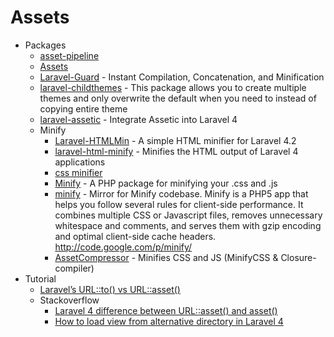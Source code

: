 # Assets
* Packages
    - [asset-pipeline](http://goo.gl/gcHNrx)
    - [Assets](http://goo.gl/BYLXBO)
    - [Laravel-Guard](http://goo.gl/obVno2) - Instant Compilation, Concatenation, and Minification
    - [laravel-childthemes](http://goo.gl/Fy6AQ3) -  This package allows you to create multiple themes and only overwrite the default when you need to instead of copying entire theme
    - [laravel-assetic](https://goo.gl/8q8D3h) - Integrate Assetic into Laravel 4
    - Minify
        - [Laravel-HTMLMin](http://goo.gl/U5QADy) - A simple HTML minifier for Laravel 4.2
        - [laravel-html-minify](http://goo.gl/X7BA3u) - Minifies the HTML output of Laravel 4 applications
        - [css minifier](http://goo.gl/tGAvCJ)
        - [Minify](http://goo.gl/P3154M) - A PHP package for minifying your .css and .js
        - [minify](http://goo.gl/EB7r1A) - Mirror for Minify codebase. Minify is a PHP5 app that helps you follow several rules for client-side performance. It combines multiple CSS or Javascript files, removes unnecessary whitespace and comments, and serves them with gzip encoding and optimal client-side cache headers.
http://code.google.com/p/minify/
        - [AssetCompressor](http://goo.gl/IMmlww) - Minifies CSS and JS (MinifyCSS & Closure-compiler)
* Tutorial
    - [Laravel’s URL::to() vs URL::asset()](http://goo.gl/lrCPWn)
    - Stackoverflow
        - [Laravel 4 difference between URL::asset() and asset()](http://goo.gl/AZuYFG)
        - [How to load view from alternative directory in Laravel 4](http://goo.gl/pUQOtj)
